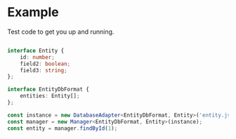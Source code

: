 # Example

Test code to get you up and running.

```typescript

interface Entity {
	id: number;
	field2: boolean;
	field3: string;
};

interface EntityDbFormat {
	entities: Entity[];
};

const instance = new DatabaseAdapter<EntityDbFormat, Entity>('entity.json');
const manager = new Manager<EntityDbFormat, Entity>(instance);
const entity = manager.findById(1);
```
